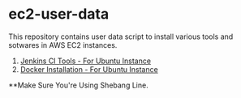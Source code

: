 # ec2-user-data

This repository contains user data script to install various tools and sotwares in AWS EC2 instances.

1. [Jenkins CI Tools - For Ubuntu Instance](https://github.com/mrburnwal/ec2-user-data/blob/main/jenkins-script.sh)
2. [Docker Installation - For Ubuntu Instance](https://github.com/mrburnwal/ec2-user-data/blob/main/docker-script.sh)


**Make Sure You're Using Shebang Line.